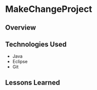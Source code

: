 # MakeChangeProject

## Overview

## Technologies Used
 - Java
 - Eclipse
 - Git
 
 ## Lessons Learned
 